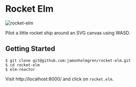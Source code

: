 # Rocket Elm

![rocket-elm](https://cloud.githubusercontent.com/assets/1479215/19415883/f87d0404-9333-11e6-9d32-30a4a6b6679b.gif)

Pilot a little rocket ship around an SVG canvas using WASD.

## Getting Started

```sh-session
$ git clone git@github.com:jamonholmgren/rocket-elm.git
$ cd rocket-elm
$ elm-reactor
```

Visit http://localhost:8000/ and click on `rocket.elm`.
